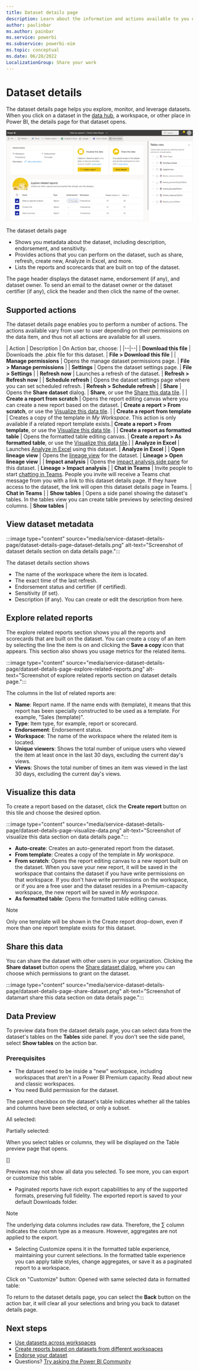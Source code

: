 ```yaml
---
title: Dataset details page
description: Learn about the information and actions available to you on the dataset details page.
author: paulinbar
ms.author: painbar
ms.service: powerbi
ms.subservice: powerbi-eim
ms.topic: conceptual
ms.date: 06/28/2022
LocalizationGroup: Share your work
---
```

# Dataset details

The dataset details page helps you explore, monitor, and leverage datasets. When you click on a dataset in the [data hub](./service-data-hub.md), a workspace, or other place in Power BI, the details page for that dataset opens.

[ ![Screenshot of dataset details page.](media/service-dataset-details-page/dataset-details-page-inline-and-expanded.png)](media/service-dataset-details-page/dataset-details-page-inline-and-expanded.png#lightbox)

The dataset details page
* Shows you metadata about the dataset, including description, endorsement, and sensitivity.
* Provides actions that you can perform on the dataset, such as share, refresh, create new, Analyze in Excel, and more.
* Lists the reports and scorecards that are built on top of the dataset.

The page header displays the dataset name, endorsement (if any), and dataset owner. To send an email to the dataset owner or the dataset certifier (if any), click the header and then click the name of the owner.

## Supported actions

The dataset details page enables you to perform a number of actions. The actions available vary from user to user depending on their permissions on the data item, and thus not all actions are available for all users.

| Action | Description | On Action bar, choose: |
|--|--|
| **Download this file** | Downloads the .pbix file for this dataset. | **File > Download this file** |
| **Manage permissions** | Opens the manage dataset permissions page. | **File > Manage permissions** |
| **Settings** | Opens the dataset settings page. | **File > Settings** |
| **Refresh now** | Launches a refresh of the dataset. | **Refresh > Refresh now** |
| **Schedule refresh** | Opens the dataset settings page where you can set scheduled refresh. | **Refresh > Schedule refresh** |
| **Share** | Opens the **Share dataset** dialog. | **Share**, or use the [Share this data tile](#share-this-data). |
| **Create a report from scratch** | Opens the report editing canvas where you can create a new report based on the dataset. | **Create a report > From scratch**, or use the [Visualize this data tile](#visualize-this-data). |
| **Create a report from template** | Creates a copy of the template in *My Workspace*. This action is only available if a related report template exists.| **Create a report > From template**, or use the [Visualize this data tile](#visualize-this-data). |
| **Create a report as formatted table** | Opens the formatted table editing canvas. | **Create a report > As formatted table**, or use the [Visualize this data tile](#visualize-this-data).|
| **Analyze in Excel** | Launches [Analyze in Excel](../collaborate-share/service-analyze-in-excel.md) using this dataset. | **Analyze in Excel** |
| **Open lineage view** | Opens the [lineage view](../collaborate-share/service-data-lineage.md) for the dataset. | **Lineage > Open lineage view** |
| **Impact analysis** | Opens the [impact analysis side pane](../collaborate-share/service-dataset-impact-analysis.md) for this dataset. | **Lineage > Impact analysis** |
| **Chat in Teams** | Invite people to start [chatting in Teams](../collaborate-share/service-share-report-teams.md). People you invite will receive a Teams chat message from you with a link to this dataset details page. If they have access to the dataset, the link will open this dataset details page in Teams. | **Chat in Teams** |
| **Show tables** | Opens a side panel showing the dataset's tables. In the tables view you can create table previews by selecting desired columns. | **Show tables** |

## View dataset metadata

:::image type="content" source="media/service-dataset-details-page/dataset-details-page-dataset-details.png" alt-text="Screenshot of dataset details section on data details page.":::

The dataset details section shows
* The name of the workspace where the item is located.
* The exact time of the last refresh.
* Endorsement status and certifier (if certified).
* Sensitivity (if set).
* Description (if any). You can create or edit the description from here.

## Explore related reports

The explore related reports section shows you all the reports and scorecards that are built on the dataset. You can create a copy of an item by selecting the line the item is on and clicking the **Save a copy** icon that appears. This section also shows you usage metrics for the related items.

:::image type="content" source="media/service-dataset-details-page/dataset-details-page-explore-related-reports.png" alt-text="Screenshot of explore related reports section on dataset details page.":::

The columns in the list of related reports are:
* **Name**: Report name. If the name ends with (template), it means that this report has been specially constructed to be used as a template. For example, "Sales (template)".
* **Type**: Item type, for example, report or scorecard.
* **Endorsement**: Endorsement status.
* **Workspace**: The name of the workspace where the related item is located.
* **Unique viewers**: Shows the total number of unique users who viewed the item at least once in the last 30 days, excluding the current day's views.
* **Views**: Shows the total number of times an item was viewed in the last 30 days, excluding the current day's views.

## Visualize this data

To create a report based on the dataset, click the **Create report** button on this tile and choose the desired option.

:::image type="content" source="media/service-dataset-details-page/dataset-details-page-visualize-data.png" alt-text="Screenshot of visualize this data section on data details page.":::

* **Auto-create**: Creates an auto-generated report from the dataset.
* **From template**: Creates a copy of the template in *My workspace*.
* **From scratch**: Opens the report editing canvas to a new report built on the dataset. When you save your new report, it will be saved in the workspace that contains the dataset if you have write permissions on that workspace. If you don't have write permissions on the workspace, or if you are a free user and the dataset resides in a Premium-capacity workspace, the new report will be saved in *My workspace*.
* **As formatted table**: Opens the formatted table editing canvas.

>[!NOTE]
> Only one template will be shown in the Create report drop-down, even if more than one report template exists for this dataset.

## Share this data

You can share the dataset with other users in your organization. Clicking the **Share dataset** button opens the [Share dataset dialog](service-datasets-share.md), where you can choose which permissions to grant on the dataset.

:::image type="content" source="media/service-dataset-details-page/dataset-details-page-share-dataset.png" alt-text="Screenshot of datamart share this data section on data details page.":::

## Data Preview

To preview data from the dataset details page, you can select data from the dataset's tables on the **Tables** side panel. If you don't see the side panel, select **Show tables** on the action bar.

### Prerequisites
* The dataset need to be inside a "new" workspace, including workspaces that aren't in a Power BI Premium capacity. Read about new and classic workspaces.
* You need Build permission for the dataset.

The parent checkbox on the dataset's table indicates whether all the tables and columns have been selected, or only a subset.

All selected:


Partially selected:
		
When you select tables or columns, they will be displayed on the Table preview page that opens.

[]

Previews may not show all data you selected. To see more, you can export or customize this table.

* Paginated reports have rich export capabilities to any of the supported formats, preserving full fidelity. The exported report is saved to your default Downloads folder.
		
>[!NOTE]
> The underlying data columns includes raw data. Therefore, the ∑ column indicates the column type as a measure. However, aggregates are not applied to the export.
	
* Selecting Customize opens it in the formatted table experience, maintaining your current selections. In the formatted table experience you can apply table styles, change aggregates, or save it as a paginated report to a workspace.

Click on "Customize" button: Opened with same selected data in formatted table:
	
To return to the dataset details page, you can select the **Back** button on the action bar, it will clear all your selections and bring you back to dataset details page.
  
## Next steps
* [Use datasets across workspaces](service-datasets-across-workspaces.md)
* [Create reports based on datasets from different workspaces](service-datasets-discover-across-workspaces.md)
* [Endorse your dataset](../collaborate-share/service-endorse-content.md)
* Questions? [Try asking the Power BI Community](https://community.powerbi.com/)
